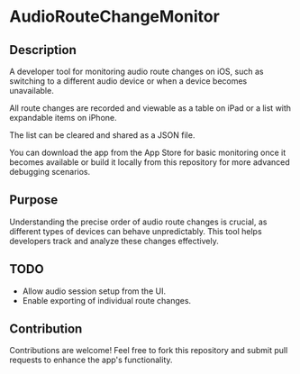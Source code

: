 # AudioRouteChangeMonitor

## Description

A developer tool for monitoring audio route changes on iOS, such as switching to a different audio device or when a device becomes unavailable.

All route changes are recorded and viewable as a table on iPad or a list with expandable items on iPhone.

The list can be cleared and shared as a JSON file.

You can download the app from the App Store for basic monitoring once it becomes available or build it locally from this repository for more advanced debugging scenarios.

## Purpose

Understanding the precise order of audio route changes is crucial, as different types of devices can behave unpredictably. This tool helps developers track and analyze these changes effectively.

## TODO

 - Allow audio session setup from the UI.
 - Enable exporting of individual route changes.

## Contribution

Contributions are welcome! Feel free to fork this repository and submit pull requests to enhance the app's functionality.
